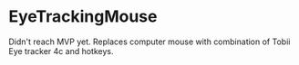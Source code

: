# EyeTrackingMouse
Didn't reach MVP yet. Replaces computer mouse with combination of Tobii Eye tracker 4c and hotkeys. 
